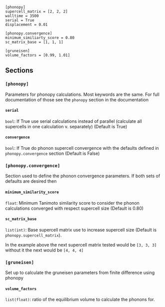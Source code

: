 ```
[phonopy]
supercell_matrix = [2, 2, 2]
walltime = 3500
serial = True
displacement = 0.01

[phonopy.convergence]
minimum_similiarty_score = 0.80
sc_matrix_base = [1, 1, 1]

[gruneisen]
volume_factors = [0.99, 1.01]

```
## Sections

### `[phonopy]`

Parameters for phonopy calculations. Most keywords are the same. For full documentation of those see the `phonopy` section in the documentation

#### `serial`

`bool`: If True use serial calculations instead of parallel (calculate all supercells in one calculation v. separately) (Default is True)

#### `convergence`

`bool`: If True do phonon supercell convergence with the defaults defined in `phonopy.convergence` section (Default is False)

### `[phonopy.convergence]`

Section used to define the phonon convergence parameters. If both sets of defaults are desired then

#### `minimum_similarity_score`

`float`: Minimum Tanimoto similarity score to consider the phonon calculations converged with respect supercell size (Default is 0.80)

#### `sc_matrix_base`

`list(int)`: Base supercell matrix use to increase supercell size (Default is `phonopy.supercell_matrix`).

In the example above the next supercell matrix tested would be `[3, 3, 3]` without it the next would be `[4, 4, 4]`

### `[gruneisen]`

Set up to calculate the gruneisen parameters from finite difference using phonopy

#### `volume_factors`

`list(float)`: ratio of the equilibrium volume to calculate the phonons for.